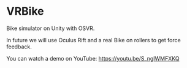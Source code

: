 # VRBike
Bike simulator on Unity with OSVR.

In future we will use Oculus Rift and a real Bike on rollers to get force feedback.

You can watch a demo on YouTube: https://youtu.be/S_ngIWMFXKQ
